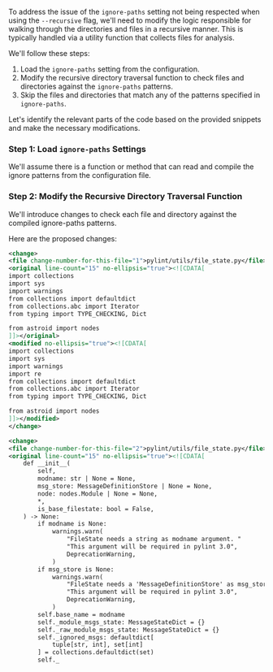 To address the issue of the `ignore-paths` setting not being respected when using the `--recursive` flag, we'll need to modify the logic responsible for walking through the directories and files in a recursive manner. This is typically handled via a utility function that collects files for analysis.

We'll follow these steps:
1. Load the `ignore-paths` setting from the configuration.
2. Modify the recursive directory traversal function to check files and directories against the `ignore-paths` patterns.
3. Skip the files and directories that match any of the patterns specified in `ignore-paths`.

Let's identify the relevant parts of the code based on the provided snippets and make the necessary modifications.

### Step 1: Load `ignore-paths` Settings

We'll assume there is a function or method that can read and compile the ignore patterns from the configuration file.

### Step 2: Modify the Recursive Directory Traversal Function

We'll introduce changes to check each file and directory against the compiled ignore-paths patterns.

Here are the proposed changes:

```xml
<change>
<file change-number-for-this-file="1">pylint/utils/file_state.py</file>
<original line-count="15" no-ellipsis="true"><![CDATA[
import collections
import sys
import warnings
from collections import defaultdict
from collections.abc import Iterator
from typing import TYPE_CHECKING, Dict

from astroid import nodes
]]></original>
<modified no-ellipsis="true"><![CDATA[
import collections
import sys
import warnings
import re
from collections import defaultdict
from collections.abc import Iterator
from typing import TYPE_CHECKING, Dict

from astroid import nodes
]]></modified>
</change>

<change>
<file change-number-for-this-file="2">pylint/utils/file_state.py</file>
<original line-count="15" no-ellipsis="true"><![CDATA[
    def __init__(
        self,
        modname: str | None = None,
        msg_store: MessageDefinitionStore | None = None,
        node: nodes.Module | None = None,
        *,
        is_base_filestate: bool = False,
    ) -> None:
        if modname is None:
            warnings.warn(
                "FileState needs a string as modname argument. "
                "This argument will be required in pylint 3.0",
                DeprecationWarning,
            )
        if msg_store is None:
            warnings.warn(
                "FileState needs a 'MessageDefinitionStore' as msg_store argument. "
                "This argument will be required in pylint 3.0",
                DeprecationWarning,
            )
        self.base_name = modname
        self._module_msgs_state: MessageStateDict = {}
        self._raw_module_msgs_state: MessageStateDict = {}
        self._ignored_msgs: defaultdict[
            tuple[str, int], set[int]
        ] = collections.defaultdict(set)
        self._
